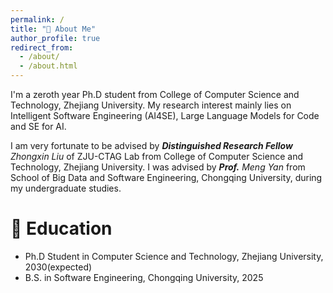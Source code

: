 ```yaml
---
permalink: /
title: "👋 About Me"
author_profile: true
redirect_from: 
  - /about/
  - /about.html
---
```


I'm a zeroth year Ph.D student from College of Computer Science and Technology, Zhejiang University. My research interest mainly lies on Intelligent Software Engineering (AI4SE), Large Language Models for Code and SE for AI.

I am very fortunate to be advised by **_Distinguished Research Fellow_** _Zhongxin Liu_ of ZJU-CTAG Lab from College of Computer Science and Technology, Zhejiang University. I was advised by **_Prof._** _Meng Yan_ from School of Big Data and Software Engineering, Chongqing University, during my undergraduate studies.



📖 Education
======
* Ph.D Student in Computer Science and Technology, Zhejiang University, 2030(expected)
* B.S. in Software Engineering, Chongqing University, 2025



